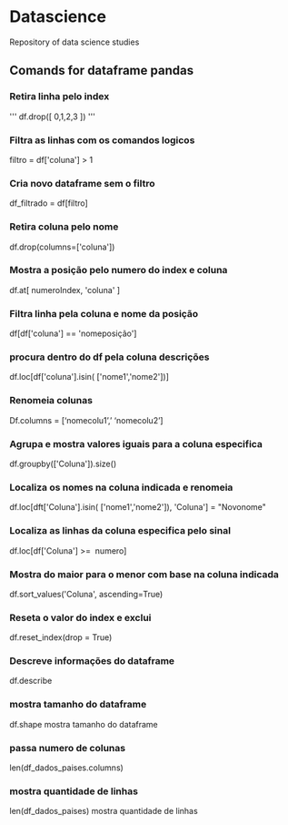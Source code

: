 # Datascience
Repository of data science studies

## Comands for dataframe pandas

### Retira linha pelo index
'''
df.drop([ 0,1,2,3 ])
'''
### Filtra as linhas com os comandos logicos
filtro  = df['coluna'] > 1
### Cria novo dataframe sem o filtro
df_filtrado = df[filtro]
### Retira coluna pelo nome
df.drop(columns=['coluna'])
### Mostra a posição pelo numero do index e coluna
df.at[ numeroIndex, 'coluna' ]
	
### Filtra linha pela coluna e nome da posição
df[df['coluna'] == 'nomeposição']
### procura dentro do df pela coluna descrições
df.loc[df['coluna'].isin( ['nome1','nome2'])]
	
### Renomeia colunas
Df.columns = [‘nomecolu1’,’ ‘nomecolu2’]
### Agrupa e mostra valores iguais para a coluna especifica
df.groupby(['Coluna']).size()
### Localiza os nomes na coluna indicada e renomeia
df.loc[dft['Coluna'].isin( ['nome1','nome2']), 'Coluna'] = "Novonome"
### Localiza as linhas da coluna especifica pelo sinal
df.loc[df['Coluna'] >=  numero] 
	
### Mostra do maior para o menor com base na coluna indicada
df.sort_values('Coluna', ascending=True)
### Reseta o valor do index e exclui
df.reset_index(drop = True)
### Descreve informações do dataframe
df.describe	
### mostra tamanho do dataframe
df.shape	mostra tamanho do dataframe
### passa numero de colunas
len(df_dados_paises.columns)
### mostra quantidade de linhas
len(df_dados_paises)	mostra quantidade de linhas
